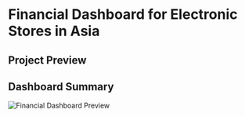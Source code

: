 # Financial Dashboard for Electronic Stores in Asia

## Project Preview


## Dashboard Summary
![Financial Dashboard Preview](https://github.com/alhuyn/Financial-Dashboard-for-Electronic-Stores-in-Asia/assets/158428478/190d63c4-1996-45a4-b085-710a97a8afff)
